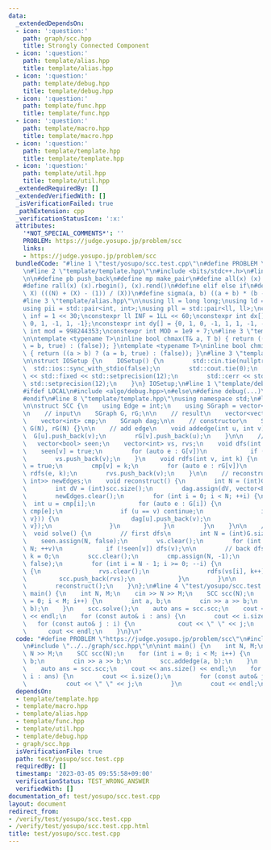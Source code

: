 ```yaml
---
data:
  _extendedDependsOn:
  - icon: ':question:'
    path: graph/scc.hpp
    title: Strongly Connected Component
  - icon: ':question:'
    path: template/alias.hpp
    title: template/alias.hpp
  - icon: ':question:'
    path: template/debug.hpp
    title: template/debug.hpp
  - icon: ':question:'
    path: template/func.hpp
    title: template/func.hpp
  - icon: ':question:'
    path: template/macro.hpp
    title: template/macro.hpp
  - icon: ':question:'
    path: template/template.hpp
    title: template/template.hpp
  - icon: ':question:'
    path: template/util.hpp
    title: template/util.hpp
  _extendedRequiredBy: []
  _extendedVerifiedWith: []
  _isVerificationFailed: true
  _pathExtension: cpp
  _verificationStatusIcon: ':x:'
  attributes:
    '*NOT_SPECIAL_COMMENTS*': ''
    PROBLEM: https://judge.yosupo.jp/problem/scc
    links:
    - https://judge.yosupo.jp/problem/scc
  bundledCode: "#line 1 \"test/yosupo/scc.test.cpp\"\n#define PROBLEM \"https://judge.yosupo.jp/problem/scc\"\
    \n#line 2 \"template/template.hpp\"\n#include <bits/stdc++.h>\n#line 3 \"template/macro.hpp\"\
    \n\n#define pb push_back\n#define mp make_pair\n#define all(x) (x).begin(), (x).end()\n\
    #define rall(x) (x).rbegin(), (x).rend()\n#define elif else if\n#define updiv(N,\
    \ X) (((N) + (X) - (1)) / (X))\n#define sigma(a, b) ((a + b) * (b - a + 1) / 2)\n\
    #line 3 \"template/alias.hpp\"\n\nusing ll = long long;\nusing ld = long double;\n\
    using pii = std::pair<int, int>;\nusing pll = std::pair<ll, ll>;\nconstexpr int\
    \ inf = 1 << 30;\nconstexpr ll INF = 1LL << 60;\nconstexpr int dx[] = {1, 0, -1,\
    \ 0, 1, -1, 1, -1};\nconstexpr int dy[] = {0, 1, 0, -1, 1, 1, -1, -1};\nconstexpr\
    \ int mod = 998244353;\nconstexpr int MOD = 1e9 + 7;\n#line 3 \"template/func.hpp\"\
    \n\ntemplate <typename T>\ninline bool chmax(T& a, T b) { return ((a < b) ? (a\
    \ = b, true) : (false)); }\ntemplate <typename T>\ninline bool chmin(T& a, T b)\
    \ { return ((a > b) ? (a = b, true) : (false)); }\n#line 3 \"template/util.hpp\"\
    \n\nstruct IOSetup {\n    IOSetup() {\n        std::cin.tie(nullptr);\n      \
    \  std::ios::sync_with_stdio(false);\n        std::cout.tie(0);\n        std::cout\
    \ << std::fixed << std::setprecision(12);\n        std::cerr << std::fixed <<\
    \ std::setprecision(12);\n    }\n} IOSetup;\n#line 1 \"template/debug.hpp\"\n\
    #ifdef LOCAL\n#include <algo/debug.hpp>\n#else\n#define debug(...)\n#define line\n\
    #endif\n#line 8 \"template/template.hpp\"\nusing namespace std;\n#line 3 \"graph/scc.hpp\"\
    \n\nstruct SCC {\n    using Edge = int;\n    using SGraph = vector<vector<Edge>>;\n\
    \n    // input\n    SGraph G, rG;\n\n    // result\n    vector<vector<int>> scc;\n\
    \    vector<int> cmp;\n    SGraph dag;\n\n    // constructor\n    SCC(int N) :\
    \ G(N), rG(N) {}\n\n    // add edge\n    void addedge(int u, int v) {\n      \
    \  G[u].push_back(v);\n        rG[v].push_back(u);\n    }\n\n    // decomp\n \
    \   vector<bool> seen;\n    vector<int> vs, rvs;\n    void dfs(int v) {\n    \
    \    seen[v] = true;\n        for (auto e : G[v])\n            if (!seen[e]) dfs(e);\n\
    \        vs.push_back(v);\n    }\n    void rdfs(int v, int k) {\n        seen[v]\
    \ = true;\n        cmp[v] = k;\n        for (auto e : rG[v])\n            if (!seen[e])\
    \ rdfs(e, k);\n        rvs.push_back(v);\n    }\n\n    // reconstruct\n    set<pair<int,\
    \ int>> newEdges;\n    void reconstruct() {\n        int N = (int)G.size();\n\
    \        int dV = (int)scc.size();\n        dag.assign(dV, vector<Edge>());\n\
    \        newEdges.clear();\n        for (int i = 0; i < N; ++i) {\n          \
    \  int u = cmp[i];\n            for (auto e : G[i]) {\n                int v =\
    \ cmp[e];\n                if (u == v) continue;\n                if (!newEdges.count({u,\
    \ v})) {\n                    dag[u].push_back(v);\n                    newEdges.insert({u,\
    \ v});\n                }\n            }\n        }\n    }\n\n    // main\n  \
    \  void solve() {\n        // first dfs\n        int N = (int)G.size();\n    \
    \    seen.assign(N, false);\n        vs.clear();\n        for (int v = 0; v <\
    \ N; ++v)\n            if (!seen[v]) dfs(v);\n\n        // back dfs\n        int\
    \ k = 0;\n        scc.clear();\n        cmp.assign(N, -1);\n        seen.assign(N,\
    \ false);\n        for (int i = N - 1; i >= 0; --i) {\n            if (!seen[vs[i]])\
    \ {\n                rvs.clear();\n                rdfs(vs[i], k++);\n       \
    \         scc.push_back(rvs);\n            }\n        }\n\n        // reconstruct\n\
    \        reconstruct();\n    }\n};\n#line 4 \"test/yosupo/scc.test.cpp\"\n\nint\
    \ main() {\n    int N, M;\n    cin >> N >> M;\n    SCC scc(N);\n    for (int i\
    \ = 0; i < M; i++) {\n        int a, b;\n        cin >> a >> b;\n        scc.addedge(a,\
    \ b);\n    }\n    scc.solve();\n    auto ans = scc.scc;\n    cout << ans.size()\
    \ << endl;\n    for (const auto& i : ans) {\n        cout << i.size();\n     \
    \   for (const auto& j : i) {\n            cout << \" \" << j;\n        }\n  \
    \      cout << endl;\n    }\n}\n"
  code: "#define PROBLEM \"https://judge.yosupo.jp/problem/scc\"\n#include \"../../template/template.hpp\"\
    \n#include \"../../graph/scc.hpp\"\n\nint main() {\n    int N, M;\n    cin >>\
    \ N >> M;\n    SCC scc(N);\n    for (int i = 0; i < M; i++) {\n        int a,\
    \ b;\n        cin >> a >> b;\n        scc.addedge(a, b);\n    }\n    scc.solve();\n\
    \    auto ans = scc.scc;\n    cout << ans.size() << endl;\n    for (const auto&\
    \ i : ans) {\n        cout << i.size();\n        for (const auto& j : i) {\n \
    \           cout << \" \" << j;\n        }\n        cout << endl;\n    }\n}"
  dependsOn:
  - template/template.hpp
  - template/macro.hpp
  - template/alias.hpp
  - template/func.hpp
  - template/util.hpp
  - template/debug.hpp
  - graph/scc.hpp
  isVerificationFile: true
  path: test/yosupo/scc.test.cpp
  requiredBy: []
  timestamp: '2023-03-05 09:55:58+09:00'
  verificationStatus: TEST_WRONG_ANSWER
  verifiedWith: []
documentation_of: test/yosupo/scc.test.cpp
layout: document
redirect_from:
- /verify/test/yosupo/scc.test.cpp
- /verify/test/yosupo/scc.test.cpp.html
title: test/yosupo/scc.test.cpp
---
```

